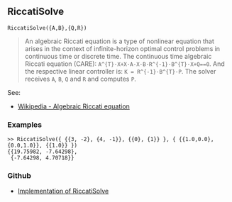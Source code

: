 ## RiccatiSolve

```
RiccatiSolve({A,B},{Q,R})
```

> An algebraic Riccati equation is a type of nonlinear equation that arises in the context of infinite-horizon optimal control problems in continuous time or discrete time. The continuous time algebraic Riccati equation (CARE): `A^{T}·X+X·A-X·B·R^{-1}·B^{T}·X+Q==0`. And the respective linear controller is: `K = R^{-1}·B^{T}·P`. The solver receives `A`, `B`, `Q` and `R` and computes `P`.

See:
* [Wikipedia - Algebraic Riccati equation](https://en.wikipedia.org/wiki/Algebraic_Riccati_equation)

### Examples

```
>> RiccatiSolve({ {{3, -2}, {4, -1}}, {{0}, {1}} }, { {{1.0,0.0},{0.0,1.0}}, {{1.0}} }) 
{{19.75982, -7.64298},
 {-7.64298, 4.70718}}
```

### Github

* [Implementation of RiccatiSolve](https://github.com/axkr/symja_android_library/blob/master/symja_android_library/matheclipse-core/src/main/java/org/matheclipse/core/builtin/LinearAlgebra.java#L3679) 
